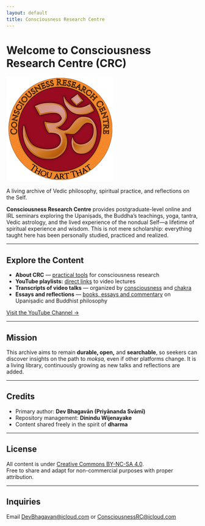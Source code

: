 ```yaml
---
layout: default
title: Consciousness Research Centre
---
```


# Welcome to Consciousness Research Centre (CRC)

![CRC Logo](art/CRCLogoSmall.png)

A living archive of Vedic philosophy, spiritual practice, and reflections on the Self.

**Consciousness Research Centre** provides postgraduate-level online and IRL seminars exploring the Upaniṣads, the Buddha’s teachings, yoga, tantra, Vedic astrology, and the lived experience of the nondual Self—a lifetime of spiritual experience and wisdom. This is not mere scholarship: everything taught here has been personally studied, practiced and realized.

---

## Explore the Content

- **About CRC** — [practical tools](About.md) for consciousness research
- **YouTube playlists:** [direct links](Videos.md) to video lectures
- **Transcripts of video talks** — organized by [consciousness](Videos.md) and [chakra](Videos.md)  
- **Essays and reflections** — [books, essays and commentary](books-essays/index.md) on Upaniṣadic and Buddhist philosophy  

[Visit the YouTube Channel →](https://www.youtube.com/@ConsciousnessResearch)

---

## Mission

This archive aims to remain **durable, open,** and **searchable**, so seekers can discover insights on the path to *mokṣa,* even if other platforms change. It is a living library, continuously growing as new talks and reflections are added.

---

## Credits

- Primary author: **Dev Bhagavān (Priyānanda Svāmī)**  
- Repository management: **Dinindu Wijenayake**  
- Content shared freely in the spirit of **dharma**

---

## License

All content is under [Creative Commons BY-NC-SA 4.0](https://creativecommons.org/licenses/by-nc-sa/4.0/).  
Free to share and adapt for non-commercial purposes with proper attribution.

---

## Inquiries

Email DevBhagavan@icloud.com or ConsciousnessRC@icloud.com
